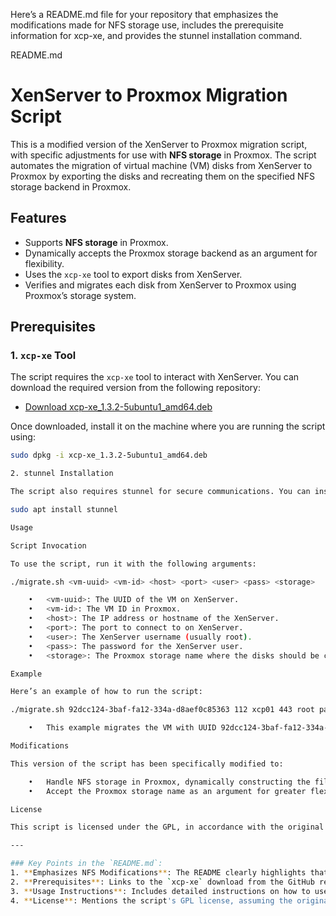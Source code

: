 Here’s a README.md file for your repository that emphasizes the modifications made for NFS storage use, includes the prerequisite information for xcp-xe, and provides the stunnel installation command.

README.md

# XenServer to Proxmox Migration Script

This is a modified version of the XenServer to Proxmox migration script, with specific adjustments for use with **NFS storage** in Proxmox. The script automates the migration of virtual machine (VM) disks from XenServer to Proxmox by exporting the disks and recreating them on the specified NFS storage backend in Proxmox.

## Features
- Supports **NFS storage** in Proxmox.
- Dynamically accepts the Proxmox storage backend as an argument for flexibility.
- Uses the `xcp-xe` tool to export disks from XenServer.
- Verifies and migrates each disk from XenServer to Proxmox using Proxmox’s storage system.

## Prerequisites

### 1. `xcp-xe` Tool
The script requires the `xcp-xe` tool to interact with XenServer. You can download the required version from the following repository:

- [Download xcp-xe_1.3.2-5ubuntu1_amd64.deb](https://github.com/hnzl62/xen-to-pve/blob/master/xcp-xe_1.3.2-5ubuntu1_amd64.deb)

Once downloaded, install it on the machine where you are running the script using:

```bash
sudo dpkg -i xcp-xe_1.3.2-5ubuntu1_amd64.deb

2. stunnel Installation

The script also requires stunnel for secure communications. You can install it using the following command:

sudo apt install stunnel

Usage

Script Invocation

To use the script, run it with the following arguments:

./migrate.sh <vm-uuid> <vm-id> <host> <port> <user> <pass> <storage>

	•	<vm-uuid>: The UUID of the VM on XenServer.
	•	<vm-id>: The VM ID in Proxmox.
	•	<host>: The IP address or hostname of the XenServer.
	•	<port>: The port to connect to on XenServer.
	•	<user>: The XenServer username (usually root).
	•	<pass>: The password for the XenServer user.
	•	<storage>: The Proxmox storage name where the disks should be created (e.g., nfs_storage).

Example

Here’s an example of how to run the script:

./migrate.sh 92dcc124-3baf-fa12-334a-d8aef0c85363 112 xcp01 443 root password nfs01

	•	This example migrates the VM with UUID 92dcc124-3baf-fa12-334a-d8aef0c85363 from the XenServer xcp01 (using port 443) to the Proxmox host, using the NFS storage nfs01.

Modifications

This version of the script has been specifically modified to:

	•	Handle NFS storage in Proxmox, dynamically constructing the file paths for VM disk images on NFS.
	•	Accept the Proxmox storage name as an argument for greater flexibility in environments with multiple storage backends.

License

This script is licensed under the GPL, in accordance with the original author’s license. See the LICENSE file for details.

---

### Key Points in the `README.md`:
1. **Emphasizes NFS Modifications**: The README clearly highlights that the script is modified for NFS storage use in Proxmox.
2. **Prerequisites**: Links to the `xcp-xe` download from the GitHub repository and provides the command to install `stunnel`.
3. **Usage Instructions**: Includes detailed instructions on how to use the script, including an example.
4. **License**: Mentions the script's GPL license, assuming the original script was licensed under GPL. You should include a `LICENSE` file in your repository with the full text of the GPL.